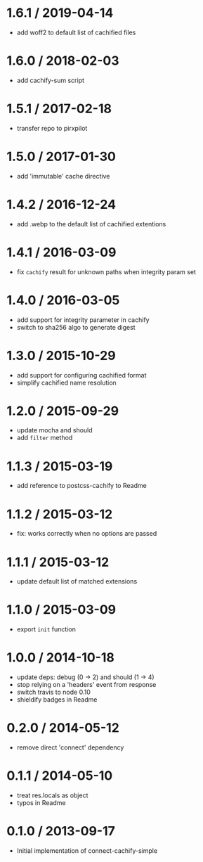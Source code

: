 
1.6.1 / 2019-04-14
==================

 * add woff2 to default list of cachified files

1.6.0 / 2018-02-03
==================

 * add cachify-sum script

1.5.1 / 2017-02-18
==================

 * transfer repo to pirxpilot

1.5.0 / 2017-01-30
==================

 * add 'immutable' cache directive

1.4.2 / 2016-12-24
==================

 * add .webp to the default list of cachified extentions

1.4.1 / 2016-03-09
==================

 * fix `cachify` result for unknown paths when integrity param set

1.4.0 / 2016-03-05
==================

 * add support for integrity parameter in cachify
 * switch to sha256 algo to generate digest

1.3.0 / 2015-10-29
==================

 * add support for configuring cachified format
 * simplify cachified name resolution

1.2.0 / 2015-09-29
==================

 * update mocha and should
 * add `filter` method

1.1.3 / 2015-03-19
==================

 * add reference to postcss-cachify to Readme

1.1.2 / 2015-03-12
==================

 * fix: works correctly when no options are passed

1.1.1 / 2015-03-12
==================

 * update default list of matched extensions

1.1.0 / 2015-03-09
==================

 * export `init` function

1.0.0 / 2014-10-18
==================

 * update deps: debug (0 -> 2) and should (1 -> 4)
 * stop relying on a 'headers' event from response
 * switch travis to node 0.10
 * shieldify badges in Readme

0.2.0 / 2014-05-12
==================

 * remove direct 'connect' dependency

0.1.1 / 2014-05-10
==================

 * treat res.locals as object
 * typos in Readme

0.1.0 / 2013-09-17 
==================

 * Initial implementation of connect-cachify-simple

